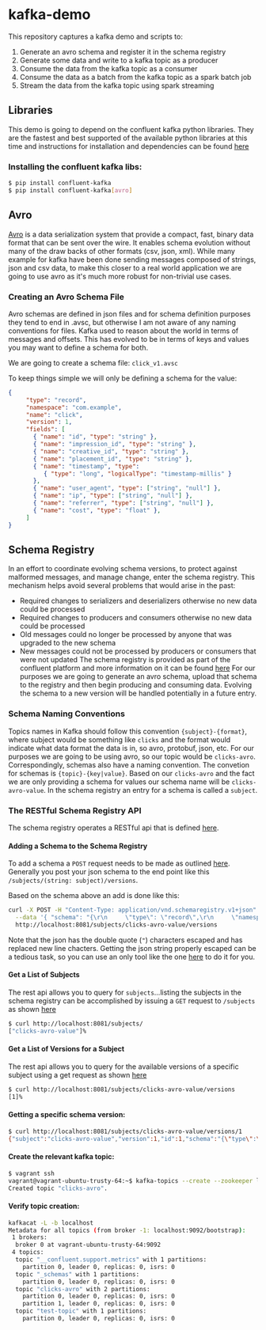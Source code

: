 # kafka-demo
This repository captures a kafka demo and scripts to:
1) Generate an avro schema and register it in the schema registry
2) Generate some data and write to a kafka topic as a producer
3) Consume the data from the kafka topic as a consumer
4) Consume the data as a batch from the kafka topic as a spark batch job
5) Stream the data from the kafka topic using spark streaming

## Libraries
This demo is going to depend on the confluent kafka python libraries.  They are the fastest and best supported of the available python libraries at this time and instructions for installation and dependencies can be found [here](
https://github.com/confluentinc/confluent-kafka-python)

### Installing the confluent kafka libs:
```bash
$ pip install confluent-kafka
$ pip install confluent-kafka[avro]
```

## Avro
[Avro](https://avro.apache.org/) is a data serialization system that provide a compact, fast, binary data format that can be sent over the wire. It enables schema evolution without many of the draw backs of other formats (csv, json, xml).  While many example for kafka have been done sending messages composed of strings, json and csv data, to make this closer to a real world application we are going to use avro as it's much more robust for non-trivial use cases.

### Creating an Avro Schema File
Avro schemas are defined in json files and for schema definition purposes they tend to end in .avsc, but otherwise I am not aware of any naming conventions for files.  Kafka used to reason about the world in terms of messages and offsets.  This has evolved to be in terms of keys and values you may want to define a schema for both.

We are going to create a schema file: ```click_v1.avsc```

To keep things simple we will only be defining a schema for the value:
```json
{
     "type": "record",
     "namespace": "com.example",
     "name": "click",
     "version": 1,
     "fields": [
       { "name": "id", "type": "string" },
       { "name": "impression_id", "type": "string" },
       { "name": "creative_id", "type": "string" },
       { "name": "placement_id", "type": "string" },
       { "name": "timestamp", "type": 
          { "type": "long", "logicalType": "timestamp-millis" } 
       },
       { "name": "user_agent", "type": ["string", "null"] },
       { "name": "ip", "type": ["string", "null"] },
       { "name": "referrer", "type": ["string", "null"] },
       { "name": "cost", "type": "float" },
     ]
}
```

## Schema Registry
In an effort to coordinate evolving schema versions, to protect against malformed messages, and manage change, enter the schema registry.  This mechanism helps avoid several problems that would arise in the past:
* Required changes to serializers and deserializers otherwise no new data could be processed
* Required changes to producers and consumers otherwise no new data could be processed
* Old messages could no longer be processed by anyone that was upgraded to the new schema
* New messages could not be processed by producers or consumers that were not updated
The schema registry is provided as part of the confluent platform and more information on it can be found [here](https://docs.confluent.io/current/schema-registry/docs/index.html)
For our purposes we are going to generate an avro schema, upload that schema to the registry and then begin producing and consuming data. Evolving the schema to a new version will be handled potentially in a future entry.

### Schema Naming Conventions
Topics names in Kafka should follow this convention ```{subject}-{format}```, where subject would be something like ```clicks``` and the format would indicate what data format the data is in, so avro, protobuf, json, etc.  For our purposes we are going to be using avro, so our topic would be ```clicks-avro```.  Correspondingly, schemas also have a naming convention.  The convetion for schemas is ```{topic}-{key|value}```.  Based on our ```clicks-avro``` and the fact we are only providing a schema for values our schema name will be ```clicks-avro-value```.  In the schema registry an entry for a schema is called a ```subject```.  

### The RESTful Schema Registry API
The schema registry operates a RESTful api that is defined [here](https://docs.confluent.io/current/schema-registry/docs/api.html). 

#### Adding a Schema to the Schema Registry
To add a schema a ```POST``` request needs to be made as outlined [here](https://docs.confluent.io/current/schema-registry/docs/api.html#post--subjects-(string-%20subject)-versions). Generally you post your json schema to the end point like this ```/subjects/(string: subject)/versions```.

Based on the schema above an add is done like this:
```bash
curl -X POST -H "Content-Type: application/vnd.schemaregistry.v1+json" \
  --data '{ "schema": "{\r\n     \"type\": \"record\",\r\n     \"namespace\": \"com.example\",\r\n     \"name\": \"click\",\r\n     \"fields\": [\r\n       { \"name\": \"id\", \"type\": \"string\" },\r\n       { \"name\": \"impression_id\", \"type\": \"string\" },\r\n       { \"name\": \"creative_id\", \"type\": \"string\" },\r\n       { \"name\": \"placement_id\", \"type\": \"string\" },\r\n       { \"name\": \"timestamp\", \"type\": \r\n          { \"type\": \"long\", \"logicalType\": \"timestamp-millis\" } \r\n       },\r\n       { \"name\": \"user_agent\", \"type\": [\"string\", \"null\"] },\r\n       { \"name\": \"ip\", \"type\": [\"string\", \"null\"] },\r\n       { \"name\": \"referrer\", \"type\": [\"string\", \"null\"] },\r\n       { \"name\": \"cost\", \"type\": \"float\" }\r\n     ]\r\n}" }' \
  http://localhost:8081/subjects/clicks-avro-value/versions
```
Note that the json has the double quote (```"```) characters escaped and has replaced new line chacters.  Getting the json string properly escaped can be a tedious task, so you can use an only tool like the one [here](https://www.freeformatter.com/json-escape.html) to do it for you.


#### Get a List of Subjects
The rest api allows you to query for ```subjects```...listing the subjects in the schema registry can be accomplished by issuing a ```GET``` request to ```/subjects``` as shown [here](https://docs.confluent.io/current/schema-registry/docs/api.html#get--subjects)
```bash
$ curl http://localhost:8081/subjects/
["clicks-avro-value"]%
```

#### Get a List of Versions for a Subject
The rest api allows you to query for the available versions of a specific subject using a get request as shown [here](https://docs.confluent.io/current/schema-registry/docs/api.html#get--subjects-(string-%20subject)-versions)
```bash
$ curl http://localhost:8081/subjects/clicks-avro-value/versions
[1]%
```
#### Getting a specific schema version:
```bash
$ curl http://localhost:8081/subjects/clicks-avro-value/versions/1
{"subject":"clicks-avro-value","version":1,"id":1,"schema":"{\"type\":\"record\",\"name\":\"click\",\"namespace\":\"com.example\",\"fields\":[{\"name\":\"id\",\"type\":\"string\"},{\"name\":\"impression_id\",\"type\":\"string\"},{\"name\":\"creative_id\",\"type\":\"string\"},{\"name\":\"placement_id\",\"type\":\"string\"},{\"name\":\"timestamp\",\"type\":{\"type\":\"long\",\"logicalType\":\"timestamp-millis\"}},{\"name\":\"user_agent\",\"type\":[\"string\",\"null\"]},{\"name\":\"ip\",\"type\":[\"string\",\"null\"]},{\"name\":\"referrer\",\"type\":[\"string\",\"null\"]},{\"name\":\"costs\",\"type\":\"float\"}]}"}%
```

#### Create the relevant kafka topic:
```bash
$ vagrant ssh
vagrant@vagrant-ubuntu-trusty-64:~$ kafka-topics --create --zookeeper localhost:2181 --replication-factor 1 --partitions 2 --topic clicks-avro
Created topic "clicks-avro".
```

#### Verify topic creation:
```bash
kafkacat -L -b localhost
Metadata for all topics (from broker -1: localhost:9092/bootstrap):
 1 brokers:
  broker 0 at vagrant-ubuntu-trusty-64:9092
 4 topics:
  topic "__confluent.support.metrics" with 1 partitions:
    partition 0, leader 0, replicas: 0, isrs: 0
  topic "_schemas" with 1 partitions:
    partition 0, leader 0, replicas: 0, isrs: 0
  topic "clicks-avro" with 2 partitions:
    partition 0, leader 0, replicas: 0, isrs: 0
    partition 1, leader 0, replicas: 0, isrs: 0
  topic "test-topic" with 1 partitions:
    partition 0, leader 0, replicas: 0, isrs: 0
```

